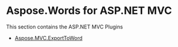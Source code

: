 # Aspose.Words for ASP.NET MVC

This section contains the ASP.NET MVC Plugins
* [Aspose.MVC.ExportToWord](Aspose.MVC.ExportToWord)